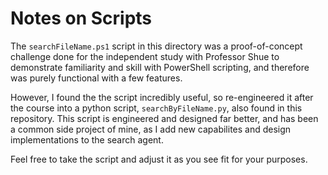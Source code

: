 # Notes on Scripts

The `searchFileName.ps1` script in this directory was a proof-of-concept challenge done for the independent study with Professor Shue to demonstrate familiarity
and skill with PowerShell scripting, and therefore was purely functional with a few features.

However, I found the the script incredibly useful, so re-engineered it after the course into a python script, `searchByFileName.py`, also found in this repository.
This script is engineered and designed far better, and has been a common side project of mine, as I add new capabilites and design implementations to the search agent.

Feel free to take the script and adjust it as you see fit for your purposes.
